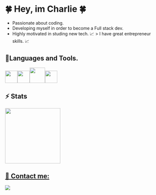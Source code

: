 # 🍀 Hey, im Charlie 🍀

* Passionate about coding.
* Developing myself in order to become a Full stack dev.
* Highly motivated in studing new tech.
📈 > I have great entrepreneur skills. 📈

## 🎯Languages and Tools.
  
  <img src="https://cdn.jsdelivr.net/gh/devicons/devicon/icons/javascript/javascript-original.svg" width="40" Height="40" /><img src="https://cdn.jsdelivr.net/gh/devicons/devicon/icons/css3/css3-original.svg"   width="40" Height="40" /><img src="https://cdn.jsdelivr.net/gh/devicons/devicon/icons/html5/html5-original-wordmark.svg"  width="50" Height="50" /><img src="https://cdn.jsdelivr.net/gh/devicons/devicon/icons/git/git-original.svg" width="40" Height="40" />

## ⚡ Stats 
  <div>
    <a href="https://github.com/churle">
    <img loading="lazy" height="180em" src="https://github-readme-stats.vercel.app/api/top-langs/?username=churle&layout=compact&langs_count=7&theme=dracula"/>
   
  </div>

## 💬 Contact me:
 <a href="https://instagram.com/charlie_cwv" target="_blank"> <img loading="lazy" src="https://img.shields.io/badge/-Instagram-%23E4405F?style=for-the-badge&logo=instagram&logoColor=white" target="_blank"></a>




